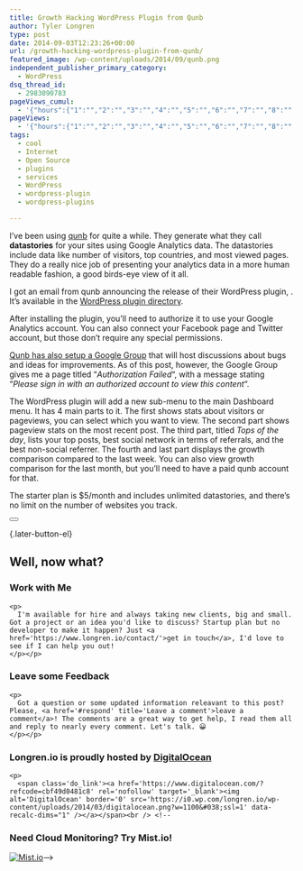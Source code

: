 ```yaml
---
title: Growth Hacking WordPress Plugin from Qunb
author: Tyler Longren
type: post
date: 2014-09-03T12:23:26+00:00
url: /growth-hacking-wordpress-plugin-from-qunb/
featured_image: /wp-content/uploads/2014/09/qunb.png
independent_publisher_primary_category:
  - WordPress
dsq_thread_id:
  - 2983090783
pageViews_cumul:
  - '{"hours":{"1":"","2":"","3":"","4":"","5":"","6":"","7":"","8":"","9":"","10":"","11":"","12":"","13":"","14":"","15":"","16":"","17":"","18":"","19":"","20":"","21":"","22":"","23":"","24":"","25":"","26":"","27":"","28":"","29":"","30":"","31":"","32":"","33":"","34":"","35":"","36":"","37":"","38":"","39":"","40":"","41":"","42":"","43":"","44":"","45":"","46":"","47":""},"days":{"2":"","3":"","4":"","5":"","6":"","7":"","8":"","9":"","10":"","11":"","12":"","13":"","14":""},"weeks":{"3":"","4":"","5":"","6":"","7":"","8":"","9":"","10":"","11":"","12":""},"months":{"4":"","5":"","6":"","7":"","8":"","9":"","10":"","11":"","12":"","13":"","14":"","15":"","16":"","17":"","18":"","19":"","20":"","21":"","22":"","23":"","24":""}}'
pageViews:
  - '{"hours":{"1":"","2":"","3":"","4":"","5":"","6":"","7":"","8":"","9":"","10":"","11":"","12":"","13":"","14":"","15":"","16":"","17":"","18":"","19":"","20":"","21":"","22":"","23":"","24":"","25":"","26":"","27":"","28":"","29":"","30":"","31":"","32":"","33":"","34":"","35":"","36":"","37":"","38":"","39":"","40":"","41":"","42":"","43":"","44":"","45":"","46":"","47":""},"days":{"2":"","3":"","4":"","5":"","6":"","7":"","8":"","9":"","10":"","11":"","12":"","13":"","14":""},"weeks":{"3":"","4":"","5":"","6":"","7":"","8":"","9":"","10":"","11":"","12":""},"months":{"4":"","5":"","6":"","7":"","8":"","9":"","10":"","11":"","12":"","13":"","14":"","15":"","16":"","17":"","18":"","19":"","20":"","21":"","22":"","23":"","24":""}}'
tags:
  - cool
  - Internet
  - Open Source
  - plugins
  - services
  - WordPress
  - wordpress-plugin
  - wordpress-plugins

---
```

I&#8217;ve been using [qunb][1] for quite a while. They generate what they call **datastories** for your sites using Google Analytics data. The datastories include data like number of visitors, top countries, and most viewed pages. They do a really nice job of presenting your analytics data in a more human readable fashion, a good birds-eye view of it all.

I got an email from qunb announcing the release of their WordPress plugin, <Growth Hacking Analytics by qunb.com>. It&#8217;s available in the [WordPress plugin directory][2].

After installing the plugin, you&#8217;ll need to authorize it to use your Google Analytics account. You can also connect your Facebook page and Twitter account, but those don&#8217;t require any special permissions.

[Qunb has also setup a Google Group][3] that will host discussions about bugs and ideas for improvements. As of this post, however, the Google Group gives me a page titled &#8220;_Authorization Failed_&#8220;, with a message stating &#8220;_Please sign in with an authorized account to view this content_&#8220;.

The WordPress plugin will add a new sub-menu to the main Dashboard menu. It has 4 main parts to it. The first shows stats about visitors or pageviews, you can select which you want to view. The second part shows pageview stats on the most recent post. The third part, titled _Tops of the day_, lists your top posts, best social network in terms of referrals, and the best non-social referrer. The fourth and last part displays the growth comparison compared to the last week. You can also view growth comparison for the last month, but you&#8217;ll need to have a paid qunb account for that.

The starter plan is $5/month and includes unlimited datastories, and there&#8217;s no limit on the number of websites you track. 

<div class="wpulike wpulike-default " >
  <div class="wp_ulike_general_class wp_ulike_is_not_liked">
    <button type="button"
					aria-label="Like Button"
					data-ulike-id="7383"
					data-ulike-nonce="2547c664e6"
					data-ulike-type="likeThis"
					data-ulike-template="wpulike-default"
					data-ulike-display-likers="0"
					data-ulike-disable-pophover="0"
					class="wp_ulike_btn wp_ulike_put_image wp_likethis_7383"></button><span class="count-box"></span>
  </div>
</div>

[][4]{.later-button-el}

<div class='what-next'>
  <h2>
    Well, now what?
  </h2>
  
  <div class='hire'>
    <h3>
      Work with Me
    </h3>
    
    <p>
      I'm available for hire and always taking new clients, big and small. Got a project or an idea you'd like to discuss? Startup plan but no developer to make it happen? Just <a href='https://www.longren.io/contact/'>get in touch</a>, I'd love to see if I can help you out!
    </p></p>
  </div>
  
  <div class='hire'>
    <h3>
      Leave some Feedback
    </h3>
    
    <p>
      Got a question or some updated information releavant to this post? Please, <a href='#respond' title='Leave a comment'>leave a comment</a>! The comments are a great way to get help, I read them all and reply to nearly every comment. Let's talk. 😀
    </p></p>
  </div>
  
  <div class='now-what-bottom-ad'>
    <h3>
      Longren.io is proudly hosted by <a href='https://www.digitalocean.com/?refcode=cbf49d0481c8'>DigitalOcean</a>
    </h3>
    
    <p>
      <span class='do_link'><a href='https://www.digitalocean.com/?refcode=cbf49d0481c8' rel='nofollow' target='_blank'><img alt='DigitalOcean' border='0' src='https://i0.wp.com/longren.io/wp-content/uploads/2014/03/digitalocean.png?w=1100&#038;ssl=1' data-recalc-dims="1" /></a></span><br /> <!--

<h3>Need Cloud Monitoring? Try Mist.io!</h3>

<span class='do_link'><a href='http://mist.io/?ref=tyler' rel='nofollow' target='_blank'><img alt='Mist.io' border='0' src='https://i0.wp.com/longren.io/wp-content/uploads/2014/04/mistio.jpg?w=1100&#038;ssl=1' data-recalc-dims="1"></a></span>--></div> </div>

 [1]: https://www.qunb.com
 [2]: http://wordpress.org/plugins/
 [3]: https://groups.google.com/a/qunb.com/forum/#!forum/gha
 [4]: #